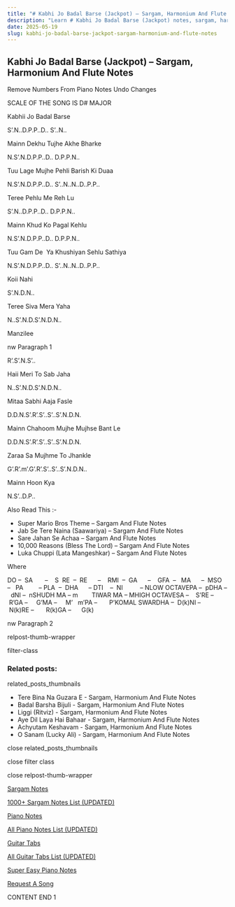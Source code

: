 ```yaml
---
title: "# Kabhi Jo Badal Barse (Jackpot) – Sargam, Harmonium And Flute Notes"
description: "Learn # Kabhi Jo Badal Barse (Jackpot) notes, sargam, harmonium notations and flute notes. Easy step-by-step tutorial for beginners."
date: 2025-05-19
slug: kabhi-jo-badal-barse-jackpot-sargam-harmonium-and-flute-notes
---
```


## Kabhi Jo Badal Barse (Jackpot) – Sargam, Harmonium And Flute Notes

Remove Numbers From Piano Notes
Undo Changes

SCALE OF THE SONG IS D# MAJOR

Kabhii Jo Badal Barse

S’.N..D.P.P..D.. S’..N..

Mainn Dekhu Tujhe Akhe Bharke

N.S’.N.D.P.P..D.. D.P.P.N..

Tuu Lage Mujhe Pehli Barish Ki Duaa

N.S’.N.D.P.P..D.. S’..N..N..D..P.P..

Teree Pehlu Me Reh Lu

S’.N..D.P.P..D.. D.P.P.N..

Mainn Khud Ko Pagal Kehlu

N.S’.N.D.P.P..D.. D.P.P.N..

Tuu Gam De  Ya Khushiyan Sehlu Sathiya

N.S’.N.D.P.P..D.. S’..N..N..D..P.P..

Koii Nahi

S’.N.D.N..

Teree Siva Mera Yaha

N..S’.N.D.S’.N.D.N..

Manzilee

nw Paragraph 1

R’.S’.N.S’..

Haii Meri To Sab Jaha

N..S’.N.D.S’.N.D.N..

Mitaa Sabhi Aaja Fasle

D.D.N.S’.R’.S’..S’..S’.N.D.N.

Mainn Chahoom Mujhe Mujhse Bant Le

D.D.N.S’.R’.S’..S’..S’.N.D.N.

Zaraa Sa Mujhme To Jhankle

G’.R’.m’.G’.R’.S’..S’..S’.N.D.N..

Mainn Hoon Kya

N.S’..D.P..



Also Read This :-



* Super Mario Bros Theme – Sargam And Flute Notes
* Jab Se Tere Naina (Saawariya) – Sargam And Flute Notes
* Sare Jahan Se Achaa – Sargam And Flute Notes
* 10,000 Reasons (Bless The Lord) – Sargam And Flute Notes
* Luka Chuppi (Lata Mangeshkar) – Sargam And Flute Notes

Where



DO –  SA       –    S  RE  –  RE      –    RMI  –  GA      –    GFA  –   MA      –  MSO  –   PA         – PLA  –  DHA      – DTI    –  NI          – NLOW OCTAVEPA –  pDHA –  dNI –  nSHUDH MA – m        TIWAR MA – MHIGH OCTAVESA –    S’RE –     R’GA –     G’MA –     M’   m’PA –       P’KOMAL SWARDHA –  D(k)NI –       N(k)RE –       R(k)GA –      G(k)

nw Paragraph 2



relpost-thumb-wrapper

filter-class

### Related posts:

related_posts_thumbnails

* Tere Bina Na Guzara E - Sargam, Harmonium And Flute Notes
* Badal Barsha Bijuli - Sargam, Harmonium And Flute Notes
* Liggi (Ritviz) - Sargam, Harmonium And Flute Notes
* Aye Dil Laya Hai Bahaar - Sargam, Harmonium And Flute Notes
* Achyutam Keshavam - Sargam, Harmonium And Flute Notes
* O Sanam (Lucky Ali) - Sargam, Harmonium And Flute Notes

close related_posts_thumbnails

close filter class

close relpost-thumb-wrapper

[Sargam Notes](/sargam-notes.html)

[1000+ Sargam Notes List (UPDATED)](/all-songs-list-sargam-notes.html)

[Piano Notes](/piano-notes.html)

[All Piano Notes List (UPDATED)](/all-songs-list-piano-notes.html)

[Guitar Tabs](/guitar-tabs.html)

[All Guitar Tabs List (UPDATED)](/all-songs-list-guitar-tabs.html)

[Super Easy Piano Notes](https://studywall.in/)

[Request A Song](/request-a-song.html)

CONTENT END 1

